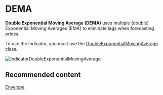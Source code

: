 # DEMA

**Double Exponential Moving Average (DEMA)** uses multiple (double) Exponential Moving Averages (EMA) to eliminate lags when forecasting prices. 

To use the indicator, you must use the [DoubleExponentialMovingAverage](../api/StockSharp.Algo.Indicators.DoubleExponentialMovingAverage.html) class. 

![IndicatorDoubleExponentialMovingAverage](~/images/IndicatorDoubleExponentialMovingAverage.png)

## Recommended content

[Envelope](IndicatorEnvelope.md)
